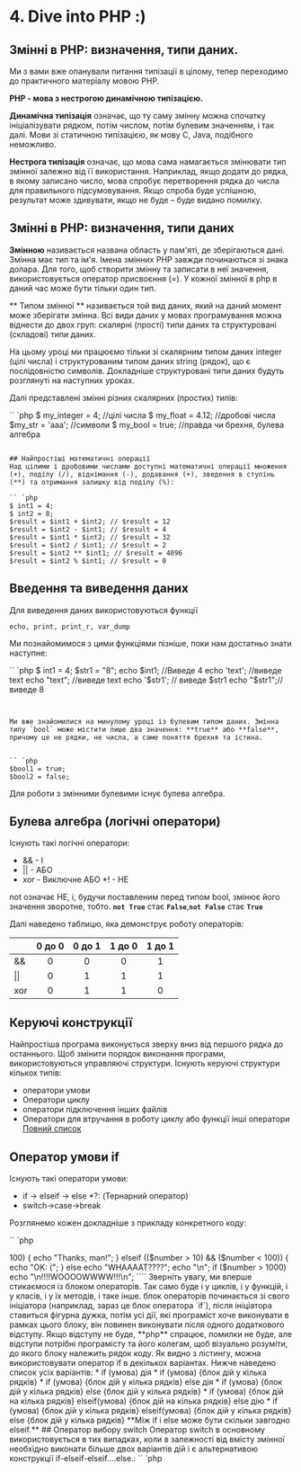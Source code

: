 # 4. Dive into PHP :)


## Змінні в PHP: визначення, типи даних.

Ми з вами вже опанували питання типізації в цілому, тепер переходимо до практичного матеріалу мовою PHP.

**PHP - мова з нестрогою динамічною типізацією.**

**Динамічна типізація** означає, що ту саму змінну можна спочатку ініціалізувати рядком, потім числом, потім булевим значенням, і так далі. Мови зі статичною типізацією, як мову C, Java, подібного неможливо.

**Нестрога типізація** означає, що мова сама намагається змінювати тип змінної залежно від її використання. Наприклад, якщо додати до рядка, в якому записано число, мова спробує перетворення рядка до числа для правильного підсумовування. Якщо спроба буде успішною, результат може здивувати, якщо не буде – буде видано помилку.

## Змінні в PHP: визначення, типи даних

**Змінною** називається названа область у пам'яті, де зберігаються дані. Змінна має тип та ім'я.
Імена змінних PHP завжди починаються зі знака долара. Для того, щоб створити змінну та записати в неї значення, використовується оператор присвоєння (=).
У кожної змінної в php в даний час може бути тільки один тип.

** Типом змінної ** називається той вид даних, який на даний момент може зберігати змінна.
Всі види даних у мовах програмування можна віднести до двох груп: скалярні (прості) типи даних та структуровані (складові) типи даних.


На цьому уроці ми працюємо тільки зі скалярним типом даних integer (цілі числа) і структурованим типом даних string (рядок), що є послідовністю символів. Докладніше структуровані типи даних будуть розглянуті на наступних уроках.

Далі представлені змінні різних скалярних (простих) типів:

`` `php
$ my_integer = 4; //цілі числа
$ my_float = 4.12; //дробові числа
$my_str = 'aaa'; //символи
$ my_bool = true; //правда чи брехня, булева алгебра

````

## Найпростіші математичні операції
Над цілими і дробовими числами доступні математичні операції множення (+), поділу (/), віднімання (-), додавання (+), зведення в ступінь (**) та отримання залишку від поділу (%):

`` `php
$ int1 = 4;
$ int2 = 8;
$result = $int1 + $int2; // $result = 12
$result = $int2 - $int1; // $result = 4
$result = $int1 * $int2; // $result = 32
$result = $int2 / $int1; // $result = 2
$result = $int2 ** $int1; // $result = 4096
$result = $int2 % $int1; // $result = 0
````

## Введення та виведення даних

Для виведення даних використовуються функції

`echo, print, print_r, var_dump`

Ми познайомимося з цими функціями пізніше, поки нам достатньо знати наступне:

`` `php
$ int1 = 4;
$str1 = "8";
echo $int1; //Виведе 4
echo 'text'; //виведе text
echo "text"; //виведе text
echo '$str1'; // виведе $str1
echo "$str1";// виведе 8
````


Ми вже знайомилися на минулому уроці із булевим типом даних. Змінна типу `bool` може містити лише два значення: **true** або **false**, причому це не рядки, не числа, а саме поняття брехня та істина.


`` `php
$bool1 = true;
$bool2 = false;
````

Для роботи з змінними булевими існує булева алгебра.

## Булева алгебра (логічні оператори)

Існують такі логічні оператори:

* && - І
* || - АБО
* xor - Виключне АБО
*! - НЕ

not означає НЕ, і, будучи поставленим перед типом bool, змінює його значення зворотне, тобто. **`not True`** стає **`False`**,**`not False`** стає **`True`**

Далі наведено таблицю, яка демонструє роботу операторів:

| | 0 до 0 | 0 до 1 | 1 до 0 | 1 до 1 |
|-------------|:-----:|:-----:|:------:|:-----:|
| && | 0 | 0 | 0 | 1 |
| &#124;&#124;| 0 | 1 | 1 | 1 |
| xor | 0 | 1 | 1 | 0 |


## Керуючі конструкції
  Найпростіша програма виконується зверху вниз від першого рядка до останнього. Щоб змінити порядок виконання програми, використовуються управляючі структури. Існують керуючі структури кількох типів:
 
* оператори умови
* Оператори циклу
* оператори підключення інших файлів
* Оператори для втручання в роботу циклу або функції інші оператори
[Повний список](http://php.net/manual/ru/language.control-structures.php)

## Оператор умови if
Існують такі оператори умови:

* if -> elseif -> else
*?: (Тернарний оператор)
* switch->case->break

Розглянемо кожен докладніше з прикладу конкретного коду:

`` `php
<?php

echo "Give it to me!\n";
$handle = fopen ("php://stdin", "r");
$number = fgets($handle);

if ($number > 100) {
     echo "Thanks, man!";
} elseif (($number > 10) && ($number < 100)) {
     echo "OK: (";
} else echo "WHAAAAT????";

echo "\n";
if ($number > 1000) echo "\n!!!!WOOOOWWWW!!!\n";

````

Зверніть увагу, ми вперше стикаємося із блоком операторів. Так само буде і у циклів, і у функцій, і у класів, і у їх методів, і таке інше. блок операторів починається зі свого ініціатора (наприклад, зараз це блок оператора `if`), після ініціатора ставиться фігурна дужка, потім усі дії, які програміст хоче виконувати в рамках цього блоку, він повинен виконувати після одного додаткового відступу. Якщо відступу не буде, **php** спрацює, помилки не буде, але відступи потрібні програмісту та його колегам, щоб візуально розуміти, до якого блоку належить рядок коду.

Як видно з лістингу, можна використовувати оператор if в декількох варіантах. Нижче наведено список усіх варіантів:

* if (умова) дія
* if (умова) {блок дій у кілька рядків}
* if (умова) {блок дій у кілька рядків} else дія
* if (умова) {блок дій у кілька рядків} else {блок дій у кілька рядків}
* if (умова) {блок дій на кілька рядків} elseif(умова) {блок дій на кілька рядків} else дію
* if (умова) {блок дій у кілька рядків} elseif(умова) {блок дій у кілька рядків} else {блок дій у кілька рядків}

**Між if і else може бути скільки завгодно elseif.**


## Оператор вибору switch

Оператор switch в основному використовується в тих випадках, коли в залежності від вмісту змінної необхідно виконати більше двох варіантів дій і є альтернативою конструкції if-elseif-elseif....else.:

`` `php
<?php
echo "Give me the mark!\n";
$handle = fopen ("php://stdin", "r");
$ mark = fgets ($ handle);

switch ($mark) {
     case 2:
         echo "I am better!!";
         break;
     case 3:
         echo "OK: (";
         break;
     case 4:
         echo "I am good :)";
         break;
     case 5:
         echo "YeeeeWhaaaa!!!!";
         break;
}

echo "\n";
````

## Тернарний оператор

Тернарні оператори часто застосовуються, коли варіанти всього два, тому що такий запис коротший за аналогічну дію з `if`. Однак, на жаль, можна зустріти зв'язку `if` та тернарних операторів, яку абсолютно неможливо прочитати. Іншими словами, це не потрібна річ у мові і вона може стати причиною нечитаного тексту.

Нижче наведено приклад тернарного оператора:

`` `php
<?php

echo "If you are a man, press 1!\n";
$handle = fopen ("php://stdin", "r");
$input = fgets($handle);

echo ($input == 1)? "MAAAN!" : "Hey, girl!";

echo "\n";
````

## Особливості порівняння та перевірки об'єктів

У світлі того, що **php** є мовою з нестрогою динамічною типізацією, їй притаманні досить оригінальні висновки, коли справа стосується визначення, чи є вміст дужок будь-якої умови правдою чи брехнею.
**PHP** вважає, що якщо об'єкт не порожній, він `True`, а не `False`. `False` - це власне сам `False`, 0, порожній рядок, порожній масив, `null` і навіть рядок, в якому записано '0'.

Повний список усіх варіантів можна переглянути за посиланням: [таблиці порівняння типів](http://php.net/manual/ru/types.comparisons.php)

Як отримати з цього зиск і як цим користуватися? Якщо нам необхідно порівняти рядок з порожнім рядком, або число з нулем, а також дізнатися, чи порожній той чи інший об'єкт, замість того, щоб писати умови в стилі старих мов:

`` `php
if ($s !='') echo $s;
    
if (9 % 2! = 0) echo 'not zero!';
````

можна злегка їх скоротити:

`` `php
if ($s) echo $s;
    
if (9 % 2) echo 'not zero!';
````

Це значно скорочує та спрощує код.

## Домашка

[Домашнє завдання](hw4.md)

[PHP online](https://repl.it/languages/php_cli)
